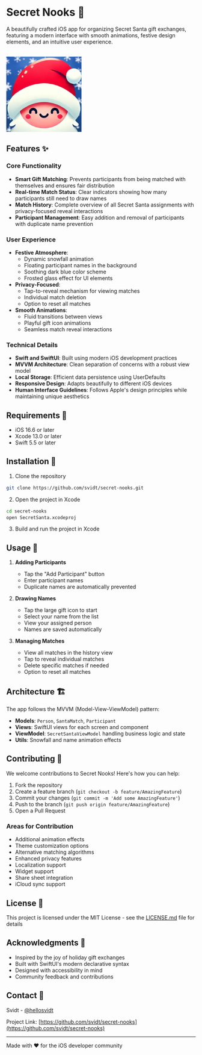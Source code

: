 # Secret Nooks 🎁

A beautifully crafted iOS app for organizing Secret Santa gift exchanges, featuring a modern interface with smooth animations, festive design elements, and an intuitive user experience.

<br>
<a href="url"><img src="SecretSanta/Assets.xcassets/AppIcon.appiconset/SecretSantaAppIconBlue.png" height="200" width="200" ></a>
<br>

## Features ✨

### Core Functionality
- **Smart Gift Matching**: Prevents participants from being matched with themselves and ensures fair distribution
- **Real-time Match Status**: Clear indicators showing how many participants still need to draw names
- **Match History**: Complete overview of all Secret Santa assignments with privacy-focused reveal interactions
- **Participant Management**: Easy addition and removal of participants with duplicate name prevention

### User Experience
- **Festive Atmosphere**: 
  - Dynamic snowfall animation
  - Floating participant names in the background
  - Soothing dark blue color scheme
  - Frosted glass effect for UI elements
- **Privacy-Focused**: 
  - Tap-to-reveal mechanism for viewing matches
  - Individual match deletion
  - Option to reset all matches
- **Smooth Animations**: 
  - Fluid transitions between views
  - Playful gift icon animations
  - Seamless match reveal interactions

### Technical Details
- **Swift and SwiftUI**: Built using modern iOS development practices
- **MVVM Architecture**: Clean separation of concerns with a robust view model
- **Local Storage**: Efficient data persistence using UserDefaults
- **Responsive Design**: Adapts beautifully to different iOS devices
- **Human Interface Guidelines**: Follows Apple's design principles while maintaining unique aesthetics

## Requirements 📱

- iOS 16.6 or later
- Xcode 13.0 or later
- Swift 5.5 or later

## Installation 🚀

1. Clone the repository
```bash
git clone https://github.com/svidt/secret-nooks.git
```

2. Open the project in Xcode
```bash
cd secret-nooks
open SecretSanta.xcodeproj
```

3. Build and run the project in Xcode

## Usage 🎯

1. **Adding Participants**
   - Tap the "Add Participant" button
   - Enter participant names
   - Duplicate names are automatically prevented

2. **Drawing Names**
   - Tap the large gift icon to start
   - Select your name from the list
   - View your assigned person
   - Names are saved automatically

3. **Managing Matches**
   - View all matches in the history view
   - Tap to reveal individual matches
   - Delete specific matches if needed
   - Option to reset all matches

## Architecture 🏗

The app follows the MVVM (Model-View-ViewModel) pattern:

- **Models**: `Person`, `SantaMatch`, `Participant`
- **Views**: SwiftUI views for each screen and component
- **ViewModel**: `SecretSantaViewModel` handling business logic and state
- **Utils**: Snowfall and name animation effects

## Contributing 🤝

We welcome contributions to Secret Nooks! Here's how you can help:

1. Fork the repository
2. Create a feature branch (`git checkout -b feature/AmazingFeature`)
3. Commit your changes (`git commit -m 'Add some AmazingFeature'`)
4. Push to the branch (`git push origin feature/AmazingFeature`)
5. Open a Pull Request

### Areas for Contribution

- Additional animation effects
- Theme customization options
- Alternative matching algorithms
- Enhanced privacy features
- Localization support
- Widget support
- Share sheet integration
- iCloud sync support

## License 📄

This project is licensed under the MIT License - see the [LICENSE.md](LICENSE) file for details

## Acknowledgments 🙏

- Inspired by the joy of holiday gift exchanges
- Built with SwiftUI's modern declarative syntax
- Designed with accessibility in mind
- Community feedback and contributions

## Contact 📱

Svidt - [@hellosvidt](https://twitter.com/hellosvidt)

Project Link: [https://github.com/svidt/secret-nooks](https://github.com/svidt/secret-nooks)

---

Made with ❤️ for the iOS developer community
